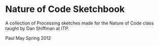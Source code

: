 # Nature of Code Sketchbook
A collection of Processing sketches made for the Nature of Code class taught by Dan Shiffman at ITP. 

Paul May
Spring 2012
